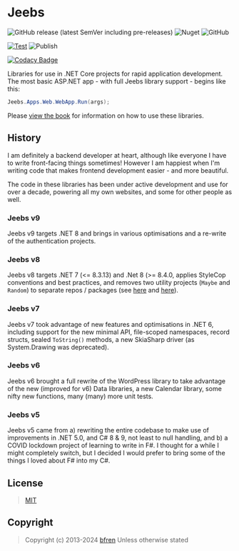# Jeebs

![GitHub release (latest SemVer including pre-releases)](https://img.shields.io/github/v/release/bfren/jeebs?include_prereleases&label=Version) ![Nuget](https://img.shields.io/nuget/dt/Jeebs?label=Downloads) ![GitHub](https://img.shields.io/github/license/bfren/jeebs?label=Licence)

[![Test](https://github.com/bfren/jeebs/actions/workflows/test.yml/badge.svg)](https://github.com/bfren/jeebs/actions/workflows/test.yml) ![Publish](https://github.com/bfren/jeebs/workflows/Publish/badge.svg)

[![Codacy Badge](https://app.codacy.com/project/badge/Grade/a21b1f1909dd44fbbdea712cddc76266)](https://www.codacy.com/gh/bfren/jeebs/dashboard)

Libraries for use in .NET Core projects for rapid application development.  The most basic ASP.NET app - with full Jeebs library support - begins like this:

```csharp
Jeebs.Apps.Web.WebApp.Run(args);
```

Please [view the book](https://docs.bfren.dev/jeebs) for information on how to use these libraries.

## History

I am definitely a backend developer at heart, although like everyone I have to write front-facing things sometimes!  However I am happiest when I'm writing code that makes frontend development easier - and more beautiful.

The code in these libraries has been under active development and use for over a decade, powering all my own websites, and some for other people as well.

### Jeebs v9

Jeebs v9 targets .NET 8 and brings in various optimisations and a re-write of the authentication projects.

### Jeebs v8

Jeebs v8 targets .NET 7 (<= 8.3.13) and .Net 8 (>= 8.4.0, applies StyleCop conventions and best practices, and removes two utility projects (`Maybe` and `Random`) to separate repos / packages (see [here](https://github.com/bfren/maybe) and [here](https://github.com/bfren/rnd)).

### Jeebs v7

Jeebs v7 took advantage of new features and optimisations in .NET 6, including support for the new minimal API, file-scoped namespaces, record structs, sealed `ToString()` methods, a new SkiaSharp driver (as System.Drawing was deprecated).

### Jeebs v6

Jeebs v6 brought a full rewrite of the WordPress library to take advantage of the new (improved for v6) Data libraries, a new Calendar library, some nifty new functions, many (many) more unit tests.

### Jeebs v5

Jeebs v5 came from a) rewriting the entire codebase to make use of improvements in .NET 5.0, and C# 8 &amp; 9, not least to null handling, and b) a COVID lockdown project of learning to write in F#.  I thought for a while I might completely switch, but I decided I would prefer to bring some of the things I loved about F# into my C#.

## License

> [MIT](https://mit.bfren.dev/2013)

## Copyright

> Copyright (c) 2013-2024 [bfren](https://bfren.dev)
> Unless otherwise stated
